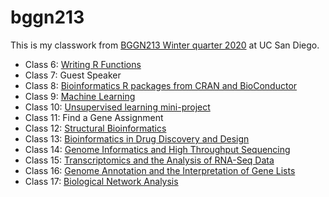 # bggn213

This is my classwork from [BGGN213 Winter quarter 2020](https://bioboot.github.io/bggn213_W20/lectures/) at UC San Diego.


- Class 6:  [Writing R Functions](Lect6/Lecture06.md)
- Class 7:  Guest Speaker
- Class 8:  [Bioinformatics R packages from CRAN and BioConductor]()
- Class 9:  [Machine Learning](Lect9/class_lect9_markdown.md)
- Class 10: [Unsupervised learning mini-project](Lect10/class10.md) 
- Class 11: Find a Gene Assignment
- Class 12: [Structural Bioinformatics](Lect12_project/Lect12.md)
- Class 13: [Bioinformatics in Drug Discovery and Design](Lect13/Lect13.md)
- Class 14: [Genome Informatics and High Throughput Sequencing]()
- Class 15: [Transcriptomics and the Analysis of RNA-Seq Data](Lect15/Lect15-markdown.md)
- Class 16: [Genome Annotation and the Interpretation of Gene Lists]()
- Class 17: [Biological Network Analysis]()
